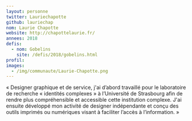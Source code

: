 ```yaml
---
layout: personne
twitter: Lauriechapotte
github: lauriechap
nom: Laurie Chapotte
website: http://chapottelaurie.fr/
annees: 2018
defis: 
  - nom: Gobelins
    site: /defis/2018/gobelins.html
profil: 
images:
  - /img/communaute/Laurie-Chapotte.png
---
```


« Designer graphique et de service, j'ai d’abord travaillé
pour le laboratoire de recherche « identités complexes » à
l’Université de Strasbourg afin de rendre plus compréhensible et
accessible cette institution complexe. J'ai ensuite développé mon
activité de designer indépendante et conçu des outils imprimés ou
numériques visant à faciliter l’accès à l’information. »
